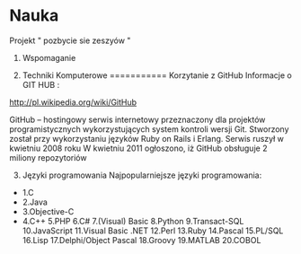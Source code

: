 Nauka
=====
Projekt " pozbycie sie zeszyów "


1) Wspomaganie 


2) Techniki Komputerowe 
===========
Korzytanie z GitHub 
Informacje o GIT HUB : 


http://pl.wikipedia.org/wiki/GitHub


GitHub – hostingowy serwis internetowy przeznaczony dla projektów programistycznych wykorzystujących system kontroli wersji Git.
Stworzony został przy wykorzystaniu języków Ruby on Rails i Erlang. Serwis ruszył w kwietniu 2008 roku
W kwietniu 2011 ogłoszono, iż GitHub obsługuje 2 miliony repozytoriów


3) Języki programowania 
Najpopularniejsze języki programowania:
* 1.C
* 2.Java
* 3.Objective-C
* 4.C++
5.PHP
6.C#
7.(Visual) Basic
8.Python
9.Transact-SQL
10.JavaScript
11.Visual Basic .NET
12.Perl
13.Ruby
14.Pascal
15.PL/SQL
16.Lisp
17.Delphi/Object Pascal
18.Groovy
19.MATLAB
20.COBOL
